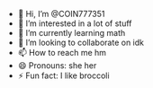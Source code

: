 - 👋 Hi, I’m @COIN777351
- 👀 I’m interested in a lot of stuff 
- 🌱 I’m currently learning math
- 💞️ I’m looking to collaborate on idk
- 📫 How to reach me hm
- 😄 Pronouns: she her
- ⚡ Fun fact: I like broccoli 

<!---
COIN777351/COIN777351 is a ✨ special ✨ repository because its `README.md` (this file) appears on your GitHub profile.
You can click the Preview link to take a look at your changes.
--->











